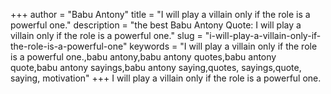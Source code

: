 +++
author = "Babu Antony"
title = "I will play a villain only if the role is a powerful one."
description = "the best Babu Antony Quote: I will play a villain only if the role is a powerful one."
slug = "i-will-play-a-villain-only-if-the-role-is-a-powerful-one"
keywords = "I will play a villain only if the role is a powerful one.,babu antony,babu antony quotes,babu antony quote,babu antony sayings,babu antony saying,quotes, sayings,quote, saying, motivation"
+++
I will play a villain only if the role is a powerful one.
